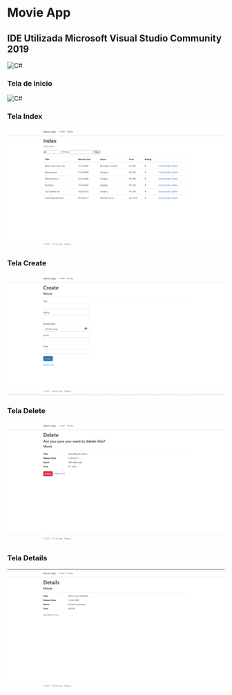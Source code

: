 # Movie App
## IDE Utilizada Microsoft Visual Studio Community 2019
<img alt="C#" src="https://img.shields.io/badge/c%23%20-%23239120.svg?&style=for-the-badge&logo=c-sharp&logoColor=white"/>

### Tela de inicio
<img alt="C#" src="https://github.com/LucasAlvesM/MovieApp/blob/main/img/incio.png?&style=for-the-badge&logo=c-sharp&logoColor=white"/>

### Tela Index
<img alt="C#" src="https://github.com/LucasAlvesM/MovieApp/blob/main/img/Tela2.png?&style=for-the-badge&logo=c-sharp&logoColor=white"/>

### Tela Create
<img alt="C#" src="https://github.com/LucasAlvesM/MovieApp/blob/main/img/Create.png?&style=for-the-badge&logo=c-sharp&logoColor=white"/>

### Tela Delete
<img alt="C#" src="https://github.com/LucasAlvesM/MovieApp/blob/main/img/Delete.png?&style=for-the-badge&logo=c-sharp&logoColor=white"/>

### Tela Details
<img alt="C#" src="https://github.com/LucasAlvesM/MovieApp/blob/main/img/Details.png?&style=for-the-badge&logo=c-sharp&logoColor=white"/>


